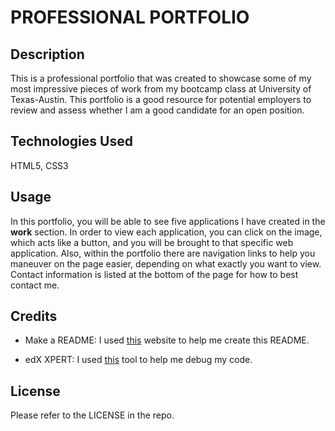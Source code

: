 # PROFESSIONAL PORTFOLIO

## Description
This is a professional portfolio that was created to showcase some of my most impressive pieces of work from my bootcamp class at University of Texas-Austin. This portfolio is a good resource for potential employers to review and assess whether I am a good candidate for an open position. 

## Technologies Used
HTML5,
CSS3

## Usage
In this portfolio, you will be able to see five applications I have created in the **work** section. In order to view each application, you can click on the image, which acts like a button, and you will be brought to that specific web application. Also, within the portfolio there are navigation links to help you maneuver on the page easier, depending on what exactly you want to view. Contact information is listed at the bottom of the page for how to best contact me. 

## Credits
- Make a README: I used [this](https://www.makeareadme.com/) website to help me create this README.

- edX XPERT: I used [this](https://bootcampspot.instructure.com/courses/5291/external_tools/313) tool to help me debug my code.

## License
Please refer to the LICENSE in the repo.